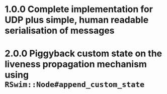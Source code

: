# 1.0.0 Complete implementation for UDP plus simple, human readable serialisation of messages
# 2.0.0 Piggyback custom state on the liveness propagation mechanism using `RSwim::Node#append_custom_state`
